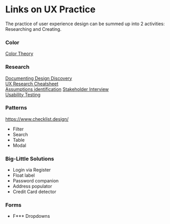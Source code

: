 # Links on UX Practice
The practice of user experience design can be summed up into 2 activities: Researching and Creating. 

### Color
[Color Theory](https://medium.com/learning-lab/how-i-learnt-about-color-theories-and-made-my-best-color-palettes-in-one-month-a461604ca669)

### Research
[Documenting Design Discovery](https://articles.uie.com/documenting-design-discovery/)  
[UX Research Cheatsheet](https://www.nngroup.com/articles/ux-research-cheat-sheet/)  
[Assumptions identification](https://www.uxmatters.com/mt/archives/2015/10/identifying-and-validating-assumptions-and-mitigating-biases-in-user-research.php)
[Stakeholder Interview](https://docs.google.com/a/isl.co/document/d/1cHPHsuC2dCsucrZCX1-mn3jX2f_fy3yVvBGmZ_cmocc/edit?usp=sharing)  
[Usability Testing](https://github.com/pbest/usability-testing)

### Patterns
https://www.checklist.design/
- Filter
- Search
- Table
- Modal

### Big-Little Solutions
- Login via Register
- Float label
- Password companion
- Address populator
- Credit Card detector

### Forms
- F*** Dropdowns
